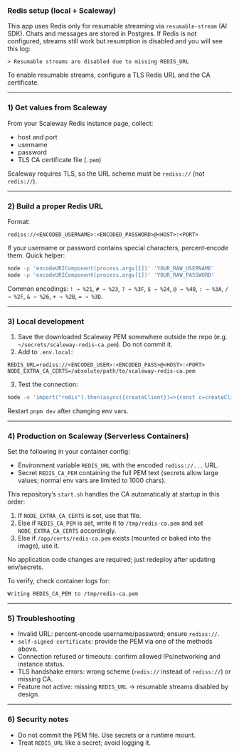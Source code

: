 ### Redis setup (local + Scaleway)

This app uses Redis only for resumable streaming via `resumable-stream` (AI SDK). Chats and messages are stored in Postgres. If Redis is not configured, streams still work but resumption is disabled and you will see this log:

```
> Resumable streams are disabled due to missing REDIS_URL
```

To enable resumable streams, configure a TLS Redis URL and the CA certificate.

---

### 1) Get values from Scaleway

From your Scaleway Redis instance page, collect:

- host and port
- username
- password
- TLS CA certificate file (`.pem`)

Scaleway requires TLS, so the URL scheme must be `rediss://` (not `redis://`).

---

### 2) Build a proper Redis URL

Format:

```
rediss://<ENCODED_USERNAME>:<ENCODED_PASSWORD>@<HOST>:<PORT>
```

If your username or password contains special characters, percent‑encode them. Quick helper:

```bash
node -p 'encodeURIComponent(process.argv[1])' 'YOUR_RAW_USERNAME'
node -p 'encodeURIComponent(process.argv[1])' 'YOUR_RAW_PASSWORD'
```

Common encodings: `! → %21`, `# → %23`, `? → %3F`, `$ → %24`, `@ → %40`, `: → %3A`, `/ → %2F`, `& → %26`, `+ → %2B`, `= → %3D`.

---

### 3) Local development

1. Save the downloaded Scaleway PEM somewhere outside the repo (e.g. `~/secrets/scaleway-redis-ca.pem`). Do not commit it.
2. Add to `.env.local`:

```
REDIS_URL=rediss://<ENCODED_USER>:<ENCODED_PASS>@<HOST>:<PORT>
NODE_EXTRA_CA_CERTS=/absolute/path/to/scaleway-redis-ca.pem
```

3. Test the connection:

```bash
node -e 'import("redis").then(async({createClient})=>{const c=createClient({url:process.env.REDIS_URL});c.on("error",e=>console.error("ERR",e.message));await c.connect();console.log("Connected",await c.ping());await c.quit();}).catch(e=>console.error(e.message))'
```

Restart `pnpm dev` after changing env vars.

---

### 4) Production on Scaleway (Serverless Containers)

Set the following in your container config:

- Environment variable `REDIS_URL` with the encoded `rediss://...` URL.
- Secret `REDIS_CA_PEM` containing the full PEM text (secrets allow large values; normal env vars are limited to 1000 chars).

This repository’s `start.sh` handles the CA automatically at startup in this order:

1. If `NODE_EXTRA_CA_CERTS` is set, use that file.
2. Else if `REDIS_CA_PEM` is set, write it to `/tmp/redis-ca.pem` and set `NODE_EXTRA_CA_CERTS` accordingly.
3. Else if `/app/certs/redis-ca.pem` exists (mounted or baked into the image), use it.

No application code changes are required; just redeploy after updating env/secrets.

To verify, check container logs for:

```
Writing REDIS_CA_PEM to /tmp/redis-ca.pem
```

---

### 5) Troubleshooting

- Invalid URL: percent‑encode username/password; ensure `rediss://`.
- `self-signed certificate`: provide the PEM via one of the methods above.
- Connection refused or timeouts: confirm allowed IPs/networking and instance status.
- TLS handshake errors: wrong scheme (`redis://` instead of `rediss://`) or missing CA.
- Feature not active: missing `REDIS_URL` → resumable streams disabled by design.

---

### 6) Security notes

- Do not commit the PEM file. Use secrets or a runtime mount.
- Treat `REDIS_URL` like a secret; avoid logging it.



